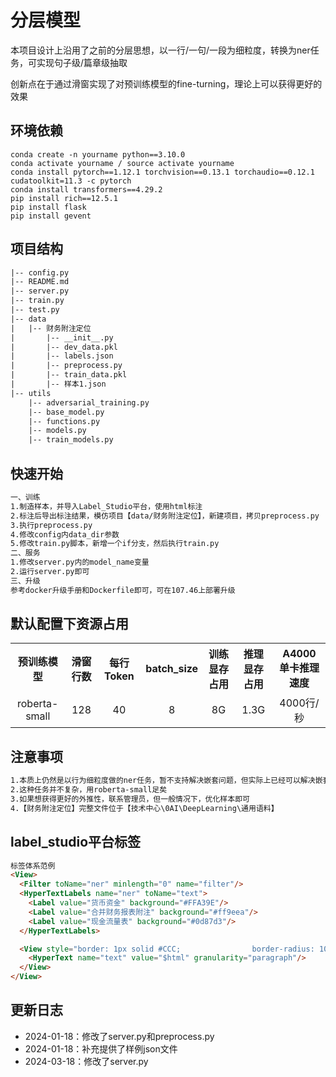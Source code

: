 # 分层模型
本项目设计上沿用了之前的分层思想，以一行/一句/一段为细粒度，转换为ner任务，可实现句子级/篇章级抽取

创新点在于通过滑窗实现了对预训练模型的fine-turning，理论上可以获得更好的效果


## 环境依赖
```
conda create -n yourname python==3.10.0
conda activate yourname / source activate yourname
conda install pytorch==1.12.1 torchvision==0.13.1 torchaudio==0.12.1 cudatoolkit=11.3 -c pytorch
conda install transformers==4.29.2
pip install rich==12.5.1
pip install flask
pip install gevent
```

## 项目结构
```html
|-- config.py
|-- README.md
|-- server.py
|-- train.py
|-- test.py
|-- data
|   |-- 财务附注定位
|       |-- __init__.py
|       |-- dev_data.pkl
|       |-- labels.json
|       |-- preprocess.py
|       |-- train_data.pkl
|       |-- 样本1.json
|-- utils
    |-- adversarial_training.py
    |-- base_model.py
    |-- functions.py
    |-- models.py
    |-- train_models.py
```

## 快速开始

```html
一、训练
1.制造样本，并导入Label_Studio平台，使用html标注
2.标注后导出标注结果，模仿项目【data/财务附注定位】，新建项目，拷贝preprocess.py
3.执行preprocess.py
4.修改config内data_dir参数
5.修改train.py脚本，新增一个if分支，然后执行train.py
二、服务
1.修改server.py内的model_name变量
2.运行server.py即可
三、升级
参考docker升级手册和Dockerfile即可，可在107.46上部署升级
```

## 默认配置下资源占用

<table>
  <tr>
    <th style="text-align:center">预训练模型</th>
    <th style="text-align:center">滑窗行数</th>
    <th style="text-align:center">每行Token</th>
    <th style="text-align:center">batch_size</th>
    <th style="text-align:center">训练显存占用</th>
    <th style="text-align:center">推理显存占用</th>
    <th style="text-align:center">A4000单卡推理速度</th>
  </tr>
  <tr>
    <td style="text-align:center">roberta-small</td>
    <td style="text-align:center">128</td>
    <td style="text-align:center">40</td>
    <td style="text-align:center">8</td>
    <td style="text-align:center">8G</td>
    <td style="text-align:center">1.3G</td>
    <td style="text-align:center">4000行/秒</td>
  </tr>
</table>


## 注意事项

```html
1.本质上仍然是以行为细粒度做的ner任务，暂不支持解决嵌套问题，但实际上已经可以解决嵌套实体识别和关系抽取问题，如有需求，联系管理员
2.这种任务并不复杂，用roberta-small足矣
3.如果想获得更好的外推性，联系管理员，但一般情况下，优化样本即可
4.【财务附注定位】完整文件位于【技术中心\0AI\DeepLearning\通用语料】
```

## label_studio平台标签

```html
标签体系范例
<View>
  <Filter toName="ner" minlength="0" name="filter"/>
  <HyperTextLabels name="ner" toName="text">
	<Label value="货币资金" background="#FFA39E"/>
	<Label value="合并财务报表附注" background="#ff9eea"/>
	<Label value="现金流量表" background="#0d87d3"/>
  </HyperTextLabels>

  <View style="border: 1px solid #CCC;                border-radius: 10px;                padding: 5px">
    <HyperText name="text" value="$html" granularity="paragraph"/>
  </View>
</View>
```


 ## 更新日志
 - 2024-01-18：修改了server.py和preprocess.py
 - 2024-01-18：补充提供了样例json文件
 - 2024-03-18：修改了server.py
